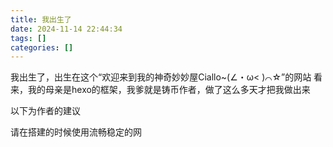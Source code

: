 ```yaml
---
title: 我出生了
date: 2024-11-14 22:44:34
tags: []
categories: []
---
```


我出生了，出生在这个“欢迎来到我的神奇妙妙屋Ciallo~(∠・ω< )⌒☆”的网站
看来，我的母亲是hexo的框架，我爹就是铸币作者，做了这么多天才把我做出来


以下为作者的建议


请在搭建的时候使用流畅稳定的网
